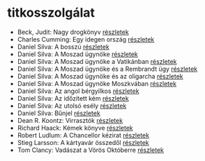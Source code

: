 # titkosszolgálat

- Beck, Judit: Nagy drogkönyv [részletek](../_details/Beck%2C%20Judit.md#id_646)
- Charles Cumming: Egy idegen ország [részletek](../_details/Charles%20Cumming.md#id_967)
- Daniel Silva: A bosszú [részletek](../_details/Daniel%20Silva.md#id_808)
- Daniel Silva: A Moszad ügynöke [részletek](../_details/Daniel%20Silva.md#id_810)
- Daniel Silva: A Moszad ügynöke a Vatikánban [részletek](../_details/Daniel%20Silva.md#id_811)
- Daniel Silva: A Moszad ügynöke és a Rembrandt ügy [részletek](../_details/Daniel%20Silva.md#id_812)
- Daniel Silva: A Moszad ügynöke és az oligarcha [részletek](../_details/Daniel%20Silva.md#id_813)
- Daniel Silva: A Moszad ügynöke Moszkvában [részletek](../_details/Daniel%20Silva.md#id_814)
- Daniel Silva: Az angol bérgyilkos [részletek](../_details/Daniel%20Silva.md#id_819)
- Daniel Silva: Az időzített kém [részletek](../_details/Daniel%20Silva.md#id_815)
- Daniel Silva: Az utolsó esély [részletek](../_details/Daniel%20Silva.md#id_818)
- Daniel Silva: Bűnjel [részletek](../_details/Daniel%20Silva.md#id_816)
- Dean R. Koontz: Virrasztók [részletek](../_details/Dean%20R.%20Koontz.md#id_1070)
- Richard Haack: Kémek könyve [részletek](../_details/Richard%20Haack.md#id_377)
- Robert Ludlum: A Chancellor kézirat [részletek](../_details/Robert%20Ludlum.md#id_801)
- Stieg Larsson: A kártyavár összedől [részletek](../_details/Stieg%20Larsson.md#id_27)
- Tom Clancy: Vadászat a Vörös Októberre [részletek](../_details/Tom%20Clancy.md#id_1030)